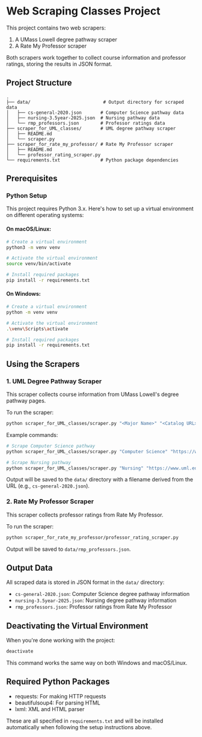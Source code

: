 # Web Scraping Classes Project

This project contains two web scrapers:

1. A UMass Lowell degree pathway scraper
2. A Rate My Professor scraper

Both scrapers work together to collect course information and professor ratings, storing the results in JSON format.

## Project Structure

```
.
├── data/                           # Output directory for scraped data
│   ├── cs-general-2020.json       # Computer Science pathway data
│   ├── nursing-3.5year-2025.json  # Nursing pathway data
│   └── rmp_professors.json        # Professor ratings data
├── scraper_for_UML_classes/       # UML degree pathway scraper
│   ├── README.md
│   └── scraper.py
├── scraper_for_rate_my_professor/ # Rate My Professor scraper
│   ├── README.md
│   └── professor_rating_scraper.py
└── requirements.txt               # Python package dependencies
```

## Prerequisites

### Python Setup

This project requires Python 3.x. Here's how to set up a virtual environment on different operating systems:

#### On macOS/Linux:

```bash
# Create a virtual environment
python3 -m venv venv

# Activate the virtual environment
source venv/bin/activate

# Install required packages
pip install -r requirements.txt
```

#### On Windows:

```bash
# Create a virtual environment
python -m venv venv

# Activate the virtual environment
.\venv\Scripts\activate

# Install required packages
pip install -r requirements.txt
```

## Using the Scrapers

### 1. UML Degree Pathway Scraper

This scraper collects course information from UMass Lowell's degree pathway pages.

To run the scraper:

```bash
python scraper_for_UML_classes/scraper.py "<Major Name>" "<Catalog URL>"
```

Example commands:

```bash
# Scrape Computer Science pathway
python scraper_for_UML_classes/scraper.py "Computer Science" "https://www.uml.edu/catalog/undergraduate/sciences/departments/computer-science/degree-pathways/dp-cs-general-2020.aspx"

# Scrape Nursing pathway
python scraper_for_UML_classes/scraper.py "Nursing" "https://www.uml.edu/catalog/undergraduate/health-sciences/departments/nursing/degree-pathways/dp-nursing-3.5year-2025.aspx"
```

Output will be saved to the `data/` directory with a filename derived from the URL (e.g., `cs-general-2020.json`).

### 2. Rate My Professor Scraper

This scraper collects professor ratings from Rate My Professor.

To run the scraper:

```bash
python scraper_for_rate_my_professor/professor_rating_scraper.py
```

Output will be saved to `data/rmp_professors.json`.

## Output Data

All scraped data is stored in JSON format in the `data/` directory:

- `cs-general-2020.json`: Computer Science degree pathway information
- `nursing-3.5year-2025.json`: Nursing degree pathway information
- `rmp_professors.json`: Professor ratings from Rate My Professor

## Deactivating the Virtual Environment

When you're done working with the project:

```bash
deactivate
```

This command works the same way on both Windows and macOS/Linux.

## Required Python Packages

- requests: For making HTTP requests
- beautifulsoup4: For parsing HTML
- lxml: XML and HTML parser

These are all specified in `requirements.txt` and will be installed automatically when following the setup instructions above.

